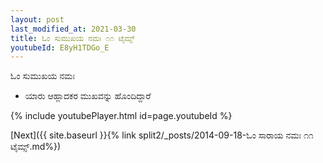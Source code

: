 ```yaml
---
layout: post
last_modified_at: 2021-03-30
title: ಓಂ ಸುಮುಖಯ ನಮಃ ೧೧ ಟೈಮ್ಸ್
youtubeId: E8yH1TDGo_E
---
```

 
 
 ಓಂ ಸುಮುಖಯ ನಮಃ  
 
 -  ಯಾರು ಆಹ್ಲಾದಕರ ಮುಖವನ್ನು ಹೊಂದಿದ್ದಾರೆ 
 
  
 
  
 
 
 
 
 
 


{% include youtubePlayer.html id=page.youtubeId %}
 
[Next]({{ site.baseurl }}{% link  split2/_posts/2014-09-18-ಓಂ  ಸಾರಾಯ  ನಮಃ ೧೧ ಟೈಮ್ಸ್.md%})
 
